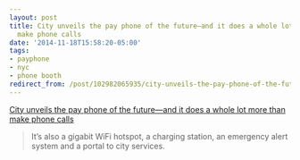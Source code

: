 ```yaml
---
layout: post
title: City unveils the pay phone of the future—and it does a whole lot more than
  make phone calls
date: '2014-11-18T15:58:20-05:00'
tags:
- payphone
- nyc
- phone booth
redirect_from: /post/102982065935/city-unveils-the-pay-phone-of-the-futureand-it
---
```

[City unveils the pay phone of the future—and it does a whole lot more than make phone calls](http://www.washingtonpost.com/blogs/wonkblog/wp/2014/11/17/new-york-city-unveils-the-payphone-of-the-future-and-it-does-a-whole-lot-more-than-make-phone-calls/)  

> It’s also a gigabit WiFi hotspot, a charging station, an emergency alert system and a portal to city services.

